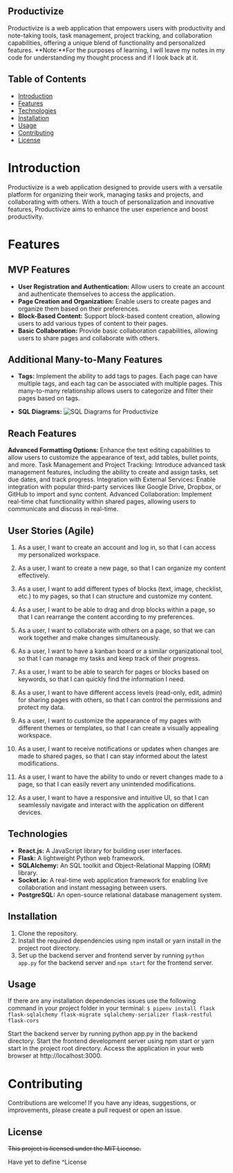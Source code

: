 ## Productivize

Productivize is a web application that empowers users with productivity and note-taking tools, task management, project tracking, and collaboration capabilities, offering a unique blend of functionality and personalized features.
 **Note:**For the purposes of learning, I will leave my notes in my code for understanding my thought process and if I look back at it.
## Table of Contents
- [Introduction](#introduction)
- [Features](#features)
- [Technologies](#technologies)
- [Installation](#installation)
- [Usage](#usage)
- [Contributing](#contributing)
- [License](#license)

# Introduction
Productivize is a web application designed to provide users with a versatile platform for organizing their work, managing tasks and projects, and collaborating with others. With a touch of personalization and innovative features, Productivize aims to enhance the user experience and boost productivity.

# Features

## MVP Features

- **User Registration and Authentication:** Allow users to create an account and authenticate themselves to access the application.
- **Page Creation and Organization:** Enable users to create pages and organize them based on their preferences.
- **Block-Based Content:** Support block-based content creation, allowing users to add various types of content to their pages.
- **Basic Collaboration:** Provide basic collaboration capabilities, allowing users to share pages and collaborate with others.

## Additional Many-to-Many Features

- **Tags:** Implement the ability to add tags to pages. Each page can have multiple tags, and each tag can be associated with multiple pages. This many-to-many relationship allows users to categorize and filter their pages based on tags.

- **SQL Diagrams:**
![SQL Diagrams for Productivize](https://github.com/jstellmacher/productivize/assets/86083839/e85d9b64-082d-4f31-ba76-9d07247f009f)
 
## Reach Features

**Advanced Formatting Options:** Enhance the text editing capabilities to allow users to customize the appearance of text, add tables, bullet points, and more.
Task Management and Project Tracking: Introduce advanced task management features, including the ability to create and assign tasks, set due dates, and track progress.
Integration with External Services: Enable integration with popular third-party services like Google Drive, Dropbox, or GitHub to import and sync content.
Advanced Collaboration: Implement real-time chat functionality within shared pages, allowing users to communicate and discuss in real-time.

## User Stories (Agile)
1. As a user, I want to create an account and log in, so that I can access my personalized workspace.

2. As a user, I want to create a new page, so that I can organize my content effectively.

3. As a user, I want to add different types of blocks (text, image, checklist, etc.) to my pages, so that I can structure and customize my content.

4. As a user, I want to be able to drag and drop blocks within a page, so that I can rearrange the content according to my preferences.

5. As a user, I want to collaborate with others on a page, so that we can work together and make changes simultaneously.

6. As a user, I want to have a kanban board or a similar organizational tool, so that I can manage my tasks and keep track of their progress.

7. As a user, I want to be able to search for pages or blocks based on keywords, so that I can quickly find the information I need.

8. As a user, I want to have different access levels (read-only, edit, admin) for sharing pages with others, so that I can control the permissions and protect my data.

9. As a user, I want to customize the appearance of my pages with different themes or templates, so that I can create a visually appealing workspace.

10. As a user, I want to receive notifications or updates when changes are made to shared pages, so that I can stay informed about the latest modifications.

11. As a user, I want to have the ability to undo or revert changes made to a page, so that I can easily revert any unintended modifications.

12. As a user, I want to have a responsive and intuitive UI, so that I can seamlessly navigate and interact with the application on different devices.
## Technologies

- **React.js:** A JavaScript library for building user interfaces.
- **Flask:** A lightweight Python web framework.
- **SQLAlchemy:** An SQL toolkit and Object-Relational Mapping (ORM) library.
- **Socket.io:** A real-time web application framework for enabling live collaboration and instant messaging between users.
- **PostgreSQL:** An open-source relational database management system.

## Installation

1. Clone the repository.
2. Install the required dependencies using npm install or yarn install in the project root directory.
3. Set up the backend server and frontend server by running `python app.py` for the backend server and `npm start` for the frontend server.
## Usage
If there are any installation dependencies issues use the following command in your project folder in your terminal:
`$ pipenv install flask flask-sqlalchemy flask-migrate sqlalchemy-serializer flask-restful flask-cors
`

Start the backend server by running python app.py in the backend directory.
Start the frontend development server using npm start or yarn start in the project root directory.
Access the application in your web browser at http://localhost:3000.

# Contributing

Contributions are welcome! If you have any ideas, suggestions, or improvements, please create a pull request or open an issue.

## License

~~This project is licensed under the MIT License.~~

Have yet to define ^License
